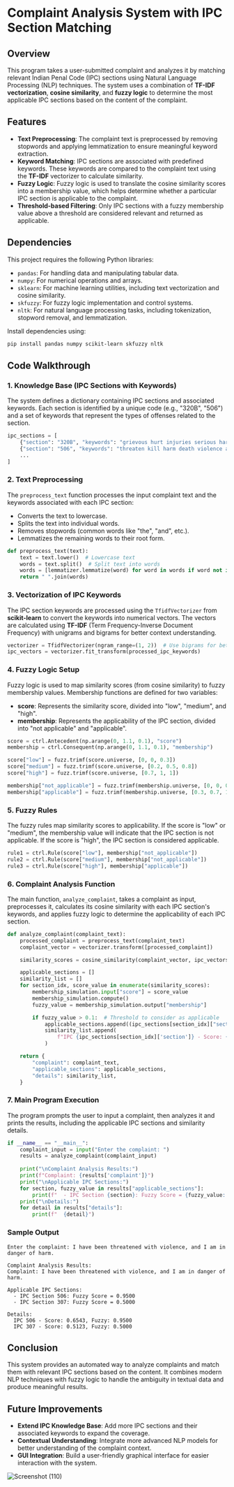 # Complaint Analysis System with IPC Section Matching

## Overview
This program takes a user-submitted complaint and analyzes it by matching relevant Indian Penal Code (IPC) sections using Natural Language Processing (NLP) techniques. The system uses a combination of **TF-IDF vectorization**, **cosine similarity**, and **fuzzy logic** to determine the most applicable IPC sections based on the content of the complaint.

## Features
- **Text Preprocessing**: The complaint text is preprocessed by removing stopwords and applying lemmatization to ensure meaningful keyword extraction.
- **Keyword Matching**: IPC sections are associated with predefined keywords. These keywords are compared to the complaint text using the **TF-IDF** vectorizer to calculate similarity.
- **Fuzzy Logic**: Fuzzy logic is used to translate the cosine similarity scores into a membership value, which helps determine whether a particular IPC section is applicable to the complaint.
- **Threshold-based Filtering**: Only IPC sections with a fuzzy membership value above a threshold are considered relevant and returned as applicable.

## Dependencies
This project requires the following Python libraries:
- `pandas`: For handling data and manipulating tabular data.
- `numpy`: For numerical operations and arrays.
- `sklearn`: For machine learning utilities, including text vectorization and cosine similarity.
- `skfuzzy`: For fuzzy logic implementation and control systems.
- `nltk`: For natural language processing tasks, including tokenization, stopword removal, and lemmatization.

Install dependencies using:
```bash
pip install pandas numpy scikit-learn skfuzzy nltk
```

## Code Walkthrough

### 1. Knowledge Base (IPC Sections with Keywords)
The system defines a dictionary containing IPC sections and associated keywords. Each section is identified by a unique code (e.g., "320B", "506") and a set of keywords that represent the types of offenses related to the section.

```python
ipc_sections = [
    {"section": "320B", "keywords": "grievous hurt injuries serious harm damage injury"},
    {"section": "506", "keywords": "threaten kill harm death violence abuse"},
    ...
]
```

### 2. Text Preprocessing
The `preprocess_text` function processes the input complaint text and the keywords associated with each IPC section:
- Converts the text to lowercase.
- Splits the text into individual words.
- Removes stopwords (common words like "the", "and", etc.).
- Lemmatizes the remaining words to their root form.

```python
def preprocess_text(text):
    text = text.lower()  # Lowercase text
    words = text.split()  # Split text into words
    words = [lemmatizer.lemmatize(word) for word in words if word not in stop_words]  # Lemmatize and remove stopwords
    return " ".join(words)
```

### 3. Vectorization of IPC Keywords
The IPC section keywords are processed using the `TfidfVectorizer` from **scikit-learn** to convert the keywords into numerical vectors. The vectors are calculated using **TF-IDF** (Term Frequency-Inverse Document Frequency) with unigrams and bigrams for better context understanding.

```python
vectorizer = TfidfVectorizer(ngram_range=(1, 2))  # Use bigrams for better context understanding
ipc_vectors = vectorizer.fit_transform(processed_ipc_keywords)
```

### 4. Fuzzy Logic Setup
Fuzzy logic is used to map similarity scores (from cosine similarity) to fuzzy membership values. Membership functions are defined for two variables:
- **score**: Represents the similarity score, divided into "low", "medium", and "high".
- **membership**: Represents the applicability of the IPC section, divided into "not applicable" and "applicable".

```python
score = ctrl.Antecedent(np.arange(0, 1.1, 0.1), "score")
membership = ctrl.Consequent(np.arange(0, 1.1, 0.1), "membership")

score["low"] = fuzz.trimf(score.universe, [0, 0, 0.3])
score["medium"] = fuzz.trimf(score.universe, [0.2, 0.5, 0.8])
score["high"] = fuzz.trimf(score.universe, [0.7, 1, 1])

membership["not_applicable"] = fuzz.trimf(membership.universe, [0, 0, 0.4])
membership["applicable"] = fuzz.trimf(membership.universe, [0.3, 0.7, 1])
```

### 5. Fuzzy Rules
The fuzzy rules map similarity scores to applicability. If the score is "low" or "medium", the membership value will indicate that the IPC section is not applicable. If the score is "high", the IPC section is considered applicable.

```python
rule1 = ctrl.Rule(score["low"], membership["not_applicable"])
rule2 = ctrl.Rule(score["medium"], membership["not_applicable"])
rule3 = ctrl.Rule(score["high"], membership["applicable"])
```

### 6. Complaint Analysis Function
The main function, `analyze_complaint`, takes a complaint as input, preprocesses it, calculates its cosine similarity with each IPC section's keywords, and applies fuzzy logic to determine the applicability of each IPC section.

```python
def analyze_complaint(complaint_text):
    processed_complaint = preprocess_text(complaint_text)
    complaint_vector = vectorizer.transform([processed_complaint])

    similarity_scores = cosine_similarity(complaint_vector, ipc_vectors)[0]

    applicable_sections = []
    similarity_list = []
    for section_idx, score_value in enumerate(similarity_scores):
        membership_simulation.input["score"] = score_value
        membership_simulation.compute()
        fuzzy_value = membership_simulation.output["membership"]

        if fuzzy_value > 0.1:  # Threshold to consider as applicable
            applicable_sections.append((ipc_sections[section_idx]["section"], fuzzy_value))
            similarity_list.append(
                f"IPC {ipc_sections[section_idx]['section']} - Score: {score_value:.4f}, Fuzzy: {fuzzy_value:.4f}"
            )

    return {
        "complaint": complaint_text,
        "applicable_sections": applicable_sections,
        "details": similarity_list,
    }
```

### 7. Main Program Execution
The program prompts the user to input a complaint, then analyzes it and prints the results, including the applicable IPC sections and similarity details.

```python
if __name__ == "__main__":
    complaint_input = input("Enter the complaint: ")
    results = analyze_complaint(complaint_input)
    
    print("\nComplaint Analysis Results:")
    print(f"Complaint: {results['complaint']}")
    print("\nApplicable IPC Sections:")
    for section, fuzzy_value in results["applicable_sections"]:
        print(f"  - IPC Section {section}: Fuzzy Score = {fuzzy_value:.4f}")
    print("\nDetails:")
    for detail in results["details"]:
        print(f"  {detail}")
```

### Sample Output
```
Enter the complaint: I have been threatened with violence, and I am in danger of harm.

Complaint Analysis Results:
Complaint: I have been threatened with violence, and I am in danger of harm.

Applicable IPC Sections:
  - IPC Section 506: Fuzzy Score = 0.9500
  - IPC Section 307: Fuzzy Score = 0.5000

Details:
  IPC 506 - Score: 0.6543, Fuzzy: 0.9500
  IPC 307 - Score: 0.5123, Fuzzy: 0.5000
```

## Conclusion
This system provides an automated way to analyze complaints and match them with relevant IPC sections based on the content. It combines modern NLP techniques with fuzzy logic to handle the ambiguity in textual data and produce meaningful results.

## Future Improvements
- **Extend IPC Knowledge Base**: Add more IPC sections and their associated keywords to expand the coverage.
- **Contextual Understanding**: Integrate more advanced NLP models for better understanding of the complaint context.
- **GUI Integration**: Build a user-friendly graphical interface for easier interaction with the system.

![Screenshot (110)](https://github.com/user-attachments/assets/6b770036-3e40-4a38-b084-7c6879f41798)
